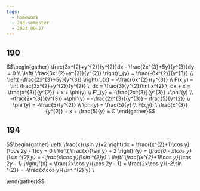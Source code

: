 ```yaml
---
tags:
  - homework
  - 2nd-semester
  - 2024-09-27
---
```


## 190

$$\begin{gather}
\frac{3x^{2}+y^{2}}{y^{2}}dx - \frac{2x^{3}+5y}{y^{3}}dy = 0 \\
\left( \frac{3x^{2}+y^{2}}{y^{2}} \right)'_{y} = \frac{-6x^{2}}{y^{3}} \\
\left( -\frac{2x^{3}+5y}{y^{3}} \right)'_{x} = -\frac{6x^{2}}{y^{3}} \\
F(x,y) = \int \frac{3x^{2}+y^{2}}{y^{2}} \, dx = \frac{3}{y^{2}}\int x^{2} \, dx + x = \frac{x^{3}}{y^{2}} + x + \phi(y) \\
F'_{y} = -\frac{2x^{3}}{y^{3}} +\phi'(y) \\
-\frac{2x^{3}}{y^{3}} +\phi'(y) = -\frac{2x^{3}}{y^{3}} - \frac{5}{y^{2}} \\
\phi'(y) = -\frac{5}{y^{2}} \\
\phi(y) = \frac{5}{y} \\
F(x,y): \ \frac{x^{3}}{y^{2}} + x + \frac{5}{y} = C
\end{gather}$$

## 194

$$\begin{gather}
\left( \frac{x}{\sin y}+2 \right)dx + \frac{(x^{2}+1)\cos y}{\cos 2y - 1}dy = 0 \\
\left( \frac{x}{\sin y} + 2 \right)'_{y} = \frac{0 - x\cos y}{\sin ^{2} y} = -\frac{x\cos y}{\sin ^{2}y} \\
\left( \frac{(x^{2}+1)\cos y}{\cos 2y - 1} \right)'_{x} = \frac{2x\cos y}{\cos 2y - 1} = \frac{2x\cos y}{-2\sin ^{2}} = -\frac{x\cos y}{\sin ^{2} y} \\

\end{gather}$$